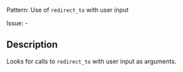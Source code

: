 Pattern: Use of `redirect_to` with user input

Issue: -

## Description

Looks for calls to `redirect_to` with user input as arguments.
